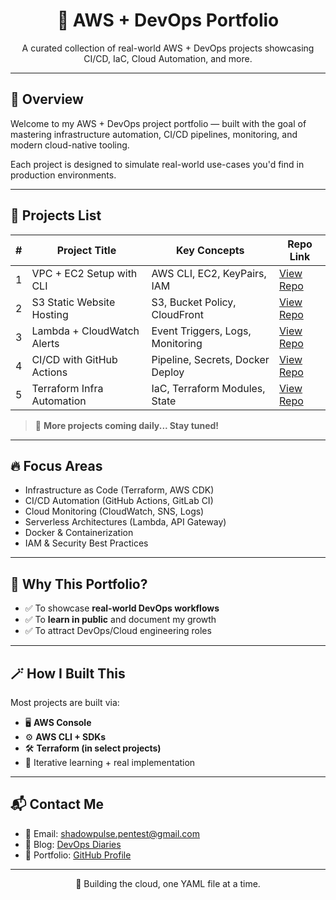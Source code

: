 <h1 align="center">🚀 AWS + DevOps Portfolio</h1>

<p align="center">
A curated collection of real-world AWS + DevOps projects showcasing CI/CD, IaC, Cloud Automation, and more.
</p>

---

## 📌 Overview

Welcome to my AWS + DevOps project portfolio — built with the goal of mastering infrastructure automation, CI/CD pipelines, monitoring, and modern cloud-native tooling.

Each project is designed to simulate real-world use-cases you'd find in production environments.

---

## 📁 Projects List

| # | Project Title | Key Concepts | Repo Link |
|--|---------------|--------------|-----------|
| 1 | VPC + EC2 Setup with CLI | AWS CLI, EC2, KeyPairs, IAM | [View Repo](https://github.com/abdulraheem381/project-1-vpc-ec2) |
| 2 | S3 Static Website Hosting | S3, Bucket Policy, CloudFront | [View Repo](https://github.com/abdulraheem381/project-2-s3-hosting) |
| 3 | Lambda + CloudWatch Alerts | Event Triggers, Logs, Monitoring | [View Repo](https://github.com/abdulraheem381/project-3-lambda-alerts) |
| 4 | CI/CD with GitHub Actions | Pipeline, Secrets, Docker Deploy | [View Repo](https://github.com/abdulraheem381/project-4-ci-cd-github) |
| 5 | Terraform Infra Automation | IaC, Terraform Modules, State | [View Repo](https://github.com/abdulraheem381/project-5-terraform-infra) |

> 🧠 **More projects coming daily... Stay tuned!**

---

## 🔥 Focus Areas

- Infrastructure as Code (Terraform, AWS CDK)
- CI/CD Automation (GitHub Actions, GitLab CI)
- Cloud Monitoring (CloudWatch, SNS, Logs)
- Serverless Architectures (Lambda, API Gateway)
- Docker & Containerization
- IAM & Security Best Practices

---

## 🧠 Why This Portfolio?

- ✅ To showcase **real-world DevOps workflows**
- ✅ To **learn in public** and document my growth
- ✅ To attract DevOps/Cloud engineering roles

---

## 🪄 How I Built This

Most projects are built via:
- 🖥️ **AWS Console**
- ⚙️ **AWS CLI + SDKs**
- 🛠️ **Terraform (in select projects)**
- 🔁 Iterative learning + real implementation

---

## 📬 Contact Me

- 📧 Email: shadowpulse.pentest@gmail.com  
- 📝 Blog: [DevOps Diaries](https://abdulraheem.hashnode.dev)  
- 💼 Portfolio: [GitHub Profile](https://github.com/abdulraheem381)

---

<p align="center">
🚀 Building the cloud, one YAML file at a time.
</p>
